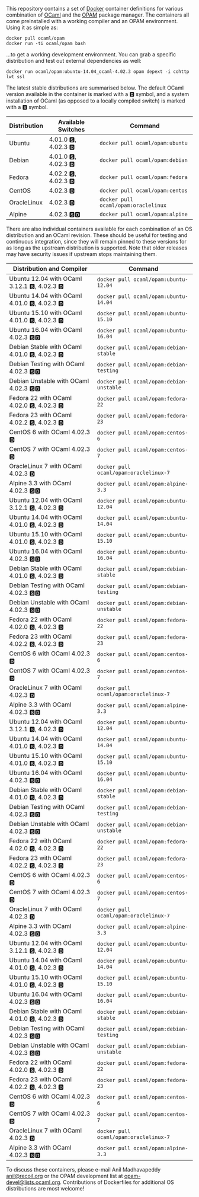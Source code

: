 This repository contains a set of [Docker](http://docker.com) container definitions for various combination of [OCaml](https://ocaml.org) and the [OPAM](https://opam.ocaml.org) package manager.  The containers all come preinstalled with a working compiler and an OPAM environment.  Using it as simple as:

```
docker pull ocaml/opam
docker run -ti ocaml/opam bash
```

...to get a working development environment.  You can grab a specific distribution and test out external dependencies as well:
```
docker run ocaml/opam:ubuntu-14.04_ocaml-4.02.3 opam depext -i cohttp lwt ssl
```

The latest stable distributions are summarised below.  The default OCaml version available in the container is marked with a &#127347; symbol, and a system installation of OCaml (as opposed to a locally compiled switch) is marked with a &#127362; symbol.

Distribution | Available Switches | Command
------------ | ------------------ | -------
Ubuntu | 4.01.0 &#127362;, 4.02.3 &#127347; | `docker pull ocaml/opam:ubuntu`
Debian | 4.01.0 &#127362;, 4.02.3 &#127347; | `docker pull ocaml/opam:debian`
Fedora | 4.02.2 &#127362;, 4.02.3 &#127347; | `docker pull ocaml/opam:fedora`
CentOS | 4.02.3 &#127347; | `docker pull ocaml/opam:centos`
OracleLinux | 4.02.3 &#127347; | `docker pull ocaml/opam:oraclelinux`
Alpine | 4.02.3 &#127362;&#127347; | `docker pull ocaml/opam:alpine`

There are also individual containers available for each combination
   of an OS distribution and an OCaml revision. These should be useful for
   testing and continuous integration, since they will remain pinned to these
   versions for as long as the upstream distribution is supported.  Note that
   older releases may have security issues if upstream stops maintaining them.

Distribution and Compiler | Command
------------------------- | -------
Ubuntu 12.04 with OCaml 3.12.1 &#127362;, 4.02.3 &#127347; | `docker pull ocaml/opam:ubuntu-12.04`
Ubuntu 14.04 with OCaml 4.01.0 &#127362;, 4.02.3 &#127347; | `docker pull ocaml/opam:ubuntu-14.04`
Ubuntu 15.10 with OCaml 4.01.0 &#127362;, 4.02.3 &#127347; | `docker pull ocaml/opam:ubuntu-15.10`
Ubuntu 16.04 with OCaml 4.02.3 &#127362;&#127347; | `docker pull ocaml/opam:ubuntu-16.04`
Debian Stable with OCaml 4.01.0 &#127362;, 4.02.3 &#127347; | `docker pull ocaml/opam:debian-stable`
Debian Testing with OCaml 4.02.3 &#127362;&#127347; | `docker pull ocaml/opam:debian-testing`
Debian Unstable with OCaml 4.02.3 &#127362;&#127347; | `docker pull ocaml/opam:debian-unstable`
Fedora 22 with OCaml 4.02.0 &#127362;, 4.02.3 &#127347; | `docker pull ocaml/opam:fedora-22`
Fedora 23 with OCaml 4.02.2 &#127362;, 4.02.3 &#127347; | `docker pull ocaml/opam:fedora-23`
CentOS 6 with OCaml 4.02.3 &#127347; | `docker pull ocaml/opam:centos-6`
CentOS 7 with OCaml 4.02.3 &#127347; | `docker pull ocaml/opam:centos-7`
OracleLinux 7 with OCaml 4.02.3 &#127347; | `docker pull ocaml/opam:oraclelinux-7`
Alpine 3.3 with OCaml 4.02.3 &#127362;&#127347; | `docker pull ocaml/opam:alpine-3.3`
Ubuntu 12.04 with OCaml 3.12.1 &#127362;, 4.02.3 &#127347; | `docker pull ocaml/opam:ubuntu-12.04`
Ubuntu 14.04 with OCaml 4.01.0 &#127362;, 4.02.3 &#127347; | `docker pull ocaml/opam:ubuntu-14.04`
Ubuntu 15.10 with OCaml 4.01.0 &#127362;, 4.02.3 &#127347; | `docker pull ocaml/opam:ubuntu-15.10`
Ubuntu 16.04 with OCaml 4.02.3 &#127362;&#127347; | `docker pull ocaml/opam:ubuntu-16.04`
Debian Stable with OCaml 4.01.0 &#127362;, 4.02.3 &#127347; | `docker pull ocaml/opam:debian-stable`
Debian Testing with OCaml 4.02.3 &#127362;&#127347; | `docker pull ocaml/opam:debian-testing`
Debian Unstable with OCaml 4.02.3 &#127362;&#127347; | `docker pull ocaml/opam:debian-unstable`
Fedora 22 with OCaml 4.02.0 &#127362;, 4.02.3 &#127347; | `docker pull ocaml/opam:fedora-22`
Fedora 23 with OCaml 4.02.2 &#127362;, 4.02.3 &#127347; | `docker pull ocaml/opam:fedora-23`
CentOS 6 with OCaml 4.02.3 &#127347; | `docker pull ocaml/opam:centos-6`
CentOS 7 with OCaml 4.02.3 &#127347; | `docker pull ocaml/opam:centos-7`
OracleLinux 7 with OCaml 4.02.3 &#127347; | `docker pull ocaml/opam:oraclelinux-7`
Alpine 3.3 with OCaml 4.02.3 &#127362;&#127347; | `docker pull ocaml/opam:alpine-3.3`
Ubuntu 12.04 with OCaml 3.12.1 &#127362;, 4.02.3 &#127347; | `docker pull ocaml/opam:ubuntu-12.04`
Ubuntu 14.04 with OCaml 4.01.0 &#127362;, 4.02.3 &#127347; | `docker pull ocaml/opam:ubuntu-14.04`
Ubuntu 15.10 with OCaml 4.01.0 &#127362;, 4.02.3 &#127347; | `docker pull ocaml/opam:ubuntu-15.10`
Ubuntu 16.04 with OCaml 4.02.3 &#127362;&#127347; | `docker pull ocaml/opam:ubuntu-16.04`
Debian Stable with OCaml 4.01.0 &#127362;, 4.02.3 &#127347; | `docker pull ocaml/opam:debian-stable`
Debian Testing with OCaml 4.02.3 &#127362;&#127347; | `docker pull ocaml/opam:debian-testing`
Debian Unstable with OCaml 4.02.3 &#127362;&#127347; | `docker pull ocaml/opam:debian-unstable`
Fedora 22 with OCaml 4.02.0 &#127362;, 4.02.3 &#127347; | `docker pull ocaml/opam:fedora-22`
Fedora 23 with OCaml 4.02.2 &#127362;, 4.02.3 &#127347; | `docker pull ocaml/opam:fedora-23`
CentOS 6 with OCaml 4.02.3 &#127347; | `docker pull ocaml/opam:centos-6`
CentOS 7 with OCaml 4.02.3 &#127347; | `docker pull ocaml/opam:centos-7`
OracleLinux 7 with OCaml 4.02.3 &#127347; | `docker pull ocaml/opam:oraclelinux-7`
Alpine 3.3 with OCaml 4.02.3 &#127362;&#127347; | `docker pull ocaml/opam:alpine-3.3`
Ubuntu 12.04 with OCaml 3.12.1 &#127362;, 4.02.3 &#127347; | `docker pull ocaml/opam:ubuntu-12.04`
Ubuntu 14.04 with OCaml 4.01.0 &#127362;, 4.02.3 &#127347; | `docker pull ocaml/opam:ubuntu-14.04`
Ubuntu 15.10 with OCaml 4.01.0 &#127362;, 4.02.3 &#127347; | `docker pull ocaml/opam:ubuntu-15.10`
Ubuntu 16.04 with OCaml 4.02.3 &#127362;&#127347; | `docker pull ocaml/opam:ubuntu-16.04`
Debian Stable with OCaml 4.01.0 &#127362;, 4.02.3 &#127347; | `docker pull ocaml/opam:debian-stable`
Debian Testing with OCaml 4.02.3 &#127362;&#127347; | `docker pull ocaml/opam:debian-testing`
Debian Unstable with OCaml 4.02.3 &#127362;&#127347; | `docker pull ocaml/opam:debian-unstable`
Fedora 22 with OCaml 4.02.0 &#127362;, 4.02.3 &#127347; | `docker pull ocaml/opam:fedora-22`
Fedora 23 with OCaml 4.02.2 &#127362;, 4.02.3 &#127347; | `docker pull ocaml/opam:fedora-23`
CentOS 6 with OCaml 4.02.3 &#127347; | `docker pull ocaml/opam:centos-6`
CentOS 7 with OCaml 4.02.3 &#127347; | `docker pull ocaml/opam:centos-7`
OracleLinux 7 with OCaml 4.02.3 &#127347; | `docker pull ocaml/opam:oraclelinux-7`
Alpine 3.3 with OCaml 4.02.3 &#127362;&#127347; | `docker pull ocaml/opam:alpine-3.3`

To discuss these containers, please e-mail Anil Madhavapeddy <anil@recoil.org> or the OPAM development list at <opam-devel@lists.ocaml.org>. Contributions of Dockerfiles for additional OS distributions are most welcome!